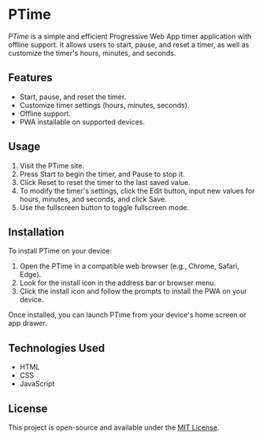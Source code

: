 # PTime

*PTime* is a simple and efficient Progressive Web App timer application with offline support. It allows users to start, pause, and reset a timer, as well as customize the timer's hours, minutes, and seconds. 

## Features

- Start, pause, and reset the timer.
- Customize timer settings (hours, minutes, seconds).
- Offline support.
- PWA installable on supported devices.

## Usage

1. Visit the PTime site.
2. Press Start to begin the timer, and Pause to stop it.
3. Click Reset to reset the timer to the last saved value.
4. To modify the timer's settings, click the Edit button, input new values for hours, minutes, and seconds, and click Save.
5. Use the fullscreen button to toggle fullscreen mode.

## Installation

To install PTime on your device:

1.  Open the PTime in a compatible web browser (e.g., Chrome, Safari, Edge).
2.  Look for the install icon in the address bar or browser menu.
3.  Click the install icon and follow the prompts to install the PWA on your device.

Once installed, you can launch PTime from your device's home screen or app drawer.

## Technologies Used

- HTML
- CSS
- JavaScript

## License

This project is open-source and available under the [MIT License](LICENSE).